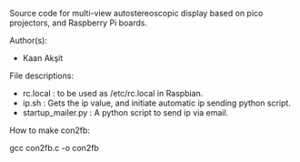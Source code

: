 Source code for multi-view autostereoscopic display based on pico projectors, and Raspberry Pi boards.

Author(s):

- Kaan Akşit

File descriptions:

- rc.local : to be used as /etc/rc.local in Raspbian.
- ip.sh : Gets the ip value, and initiate automatic ip sending python script.
- startup_mailer.py : A python script to send ip via email.

How to make con2fb:

 gcc con2fb.c -o con2fb
